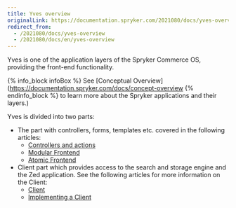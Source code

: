 ```yaml
---
title: Yves overview
originalLink: https://documentation.spryker.com/2021080/docs/yves-overview
redirect_from:
  - /2021080/docs/yves-overview
  - /2021080/docs/en/yves-overview
---
```


Yves is one of the application layers of the Spryker Commerce OS, providing the front-end functionality. 

{% info_block infoBox %}
See [Conceptual Overview](https://documentation.spryker.com/docs/concept-overview
{% endinfo_block %} to learn more about the Spryker applications and their layers.)

Yves is divided into two parts:

* The part with controllers, forms, templates etc. covered in the following articles:
    * [Controllers and actions](https://documentation.spryker.com/docs/yves-controllers-actions )
    * [Modular Frontend](https://documentation.spryker.com/docs/modular-frontend)
    * [Atomic Frontend](https://documentation.spryker.com/docs/atomic-frontend)
 * Client part which provides access to the search and storage engine and the Zed application. See the following articles for more information on the Client:
     * [Client](https://documentation.spryker.com/docs/client )
     * [Implementing a Client](https://documentation.spryker.com/docs/implementing-a-client )
